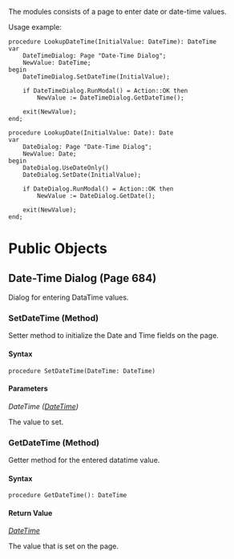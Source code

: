 The modules consists of a page to enter date or date-time values.

Usage example:

```
procedure LookupDateTime(InitialValue: DateTime): DateTime
var
    DateTimeDialog: Page "Date-Time Dialog";
    NewValue: DateTime;
begin
    DateTimeDialog.SetDateTime(InitialValue);

    if DateTimeDialog.RunModal() = Action::OK then
        NewValue := DateTimeDialog.GetDateTime();

    exit(NewValue);
end;

procedure LookupDate(InitialValue: Date): Date
var
    DateDialog: Page "Date-Time Dialog";
    NewValue: Date;
begin
    DateDialog.UseDateOnly()
    DateDialog.SetDate(InitialValue);

    if DateDialog.RunModal() = Action::OK then
        NewValue := DateDialog.GetDate();

    exit(NewValue);
end;
```


# Public Objects
## Date-Time Dialog (Page 684)

 Dialog for entering DataTime values.
 

### SetDateTime (Method) <a name="SetDateTime"></a> 

 Setter method to initialize the Date and Time fields on the page.
 

#### Syntax
```
procedure SetDateTime(DateTime: DateTime)
```
#### Parameters
*DateTime ([DateTime](https://go.microsoft.com/fwlink/?linkid=2210239))* 

The value to set.

### GetDateTime (Method) <a name="GetDateTime"></a> 

 Getter method for the entered datatime value.
 

#### Syntax
```
procedure GetDateTime(): DateTime
```
#### Return Value
*[DateTime](https://go.microsoft.com/fwlink/?linkid=2210239)*

The value that is set on the page.
